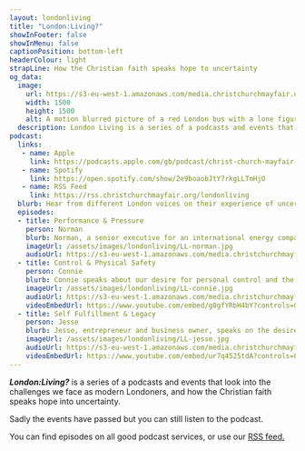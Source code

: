```yaml
---
layout: londonliving
title: "London:Living?"
showInFooter: false
showInMenu: false
captionPosition: bottom-left
headerColour: light
strapLine: How the Christian faith speaks hope to uncertainty
og_data:
  image:
    url: https://s3-eu-west-1.amazonaws.com/media.christchurchmayfair.org/londonliving/LLpodcastartwork_small.jpg
    width: 1500
    height: 1500
    alt: A motion blurred picture of a red London bus with a lone figure visible through the windows.
  description: London Living is a series of a podcasts and events that look into the challenges we face as modern Londoners, and how the Christian faith speaks hope into uncertainty.
podcast:
  links:
   - name: Apple
     link: https://podcasts.apple.com/gb/podcast/christ-church-mayfair-london-living/id1462242037
   - name: Spotify
     link: https://open.spotify.com/show/2e9boaobJtY7rkgLLTmHjO
   - name: RSS Feed
     link: https://rss.christchurchmayfair.org/londonliving
  blurb: Hear from different London voices on their experience of uncertainty and where they find a solid hope.
  episodes:
  - title: Performance & Pressure
    person: Norman
    blurb: Norman, a senior executive for an international energy company, speaks about the performance culture of the work place.
    imageUrl: /assets/images/londonliving/LL-norman.jpg
    audioUrl: https://s3-eu-west-1.amazonaws.com/media.christchurchmayfair.org/londonliving/Norman-10mins_v3.1.mp3
  - title: Control & Physical Safety
    person: Connie
    blurb: Connie speaks about our desire for personal control and the impact of insecurity on mental health.
    imageUrl: /assets/images/londonliving/LL-connie.jpg
    audioUrl: https://s3-eu-west-1.amazonaws.com/media.christchurchmayfair.org/londonliving/Connie-10mins_v2.mp3
    videoEmbedUrl: https://www.youtube.com/embed/g0gfYRbH4bY?controls=0
  - title: Self Fulfillment & Legacy
    person: Jesse
    blurb: Jesse, entrepreneur and business owner, speaks on the desire for fulfillment through personal success.
    imageUrl: /assets/images/londonliving/LL-jesse.jpg
    audioUrl: https://s3-eu-west-1.amazonaws.com/media.christchurchmayfair.org/londonliving/Jesse-10mins_v2.mp3
    videoEmbedUrl: https://www.youtube.com/embed/ur7q4525tdA?controls=0
---
```


***London:Living?*** is a series of a podcasts and events that look into the challenges we face as modern Londoners, and how the Christian faith speaks hope into uncertainty.

Sadly the events have passed but you can still listen to the podcast.

You can find episodes on all good podcast services, or use our <a href="https://rss.christchurchmayfair.org/londonliving">RSS feed.</a>
